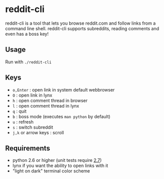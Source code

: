 reddit-cli
==========

reddit-cli is a tool that lets you browse reddit.com and follow links from a command line shell. reddit-cli supports subreddits, reading comments and even has a boss key!

Usage
----- 
Run with `./reddit-cli`

Keys
----

 * `o,Enter` : open link in system default webbrowser
 * `O` : open link in lynx
 * `h` : open comment thread in browser
 * `l` : open comment thread in lynx
 * `q` : quit
 * `b` : boss mode (executes `man python` by default)
 * `u` : refresh
 * `s` : switch subreddit
 * `j,k` or arrow keys : scroll

Requirements
------------

 * python 2.6 or higher (unit tests require [2.7](http://www.python.org/download/releases/2.7/))
 * lynx if you want the ability to open links with it
 * "light on dark" terminal color scheme